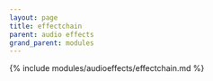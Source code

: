 ```yaml
---
layout: page
title: effectchain
parent: audio effects
grand_parent: modules
---
```


{% include modules/audioeffects/effectchain.md %}
